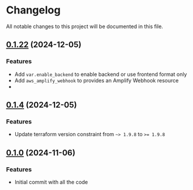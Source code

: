 # Changelog

All notable changes to this project will be documented in this file.

## [0.1.22]() (2024-12-05)

### Features

* Add `var.enable_backend` to enable backend or use frontend format only
* Add `aws_amplify_webhook` to provides an Amplify Webhook resource
*

## [0.1.4]() (2024-12-05)

### Features

* Update terraform version constraint from `~> 1.9.8` to `>= 1.9.8`

## [0.1.0]() (2024-11-06)

### Features

* Initial commit with all the code

